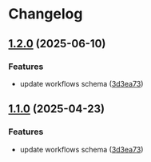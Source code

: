 # Changelog

## [1.2.0](https://github.com/MaxHerbs/graph-federation/compare/supergraph-schema-v1.1.0...supergraph-schema@v1.2.0) (2025-06-10)


### Features

* update workflows schema ([3d3ea73](https://github.com/MaxHerbs/graph-federation/commit/3d3ea73c6a1dcb973a1be661219885ef9d102d00))

## [1.1.0](https://github.com/DiamondLightSource/graph-federation/compare/supergraph-schema@v1.0.0...supergraph-schema@v1.1.0) (2025-04-23)


### Features

* update workflows schema ([3d3ea73](https://github.com/DiamondLightSource/graph-federation/commit/3d3ea73c6a1dcb973a1be661219885ef9d102d00))
